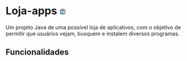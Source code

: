 # Loja-apps <img src="./assets/icons/store.png?raw=true" size="64">

Um projeto Java de uma possível loja de aplicativos, com o objetivo de permitir que usuários vejam, busquem e instalem diversos programas.

## Funcionalidades

